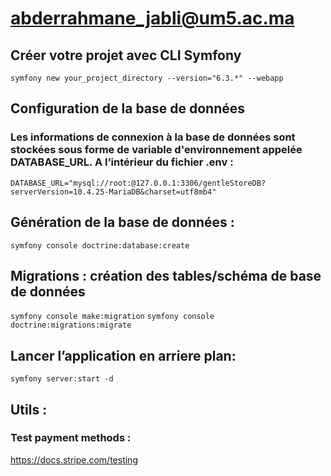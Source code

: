 # abderrahmane_jabli@um5.ac.ma

## Créer votre projet avec CLI Symfony
`symfony new your_project_directory --version="6.3.*" --webapp`

## Configuration de la base de données
### Les informations de connexion à la base de données sont stockées sous forme de variable d'environnement appelée DATABASE_URL. A l’intérieur du fichier .env :
`DATABASE_URL="mysql://root:@127.0.0.1:3306/gentleStoreDB?serverVersion=10.4.25-MariaDB&charset=utf8mb4"`

## Génération de la base de données :
`symfony console doctrine:database:create`

## Migrations : création des tables/schéma de base de données
`symfony console make:migration`
`symfony console doctrine:migrations:migrate`

## Lancer l’application en arriere plan:
`symfony server:start -d`

## Utils : 
### Test payment methods : 
https://docs.stripe.com/testing




